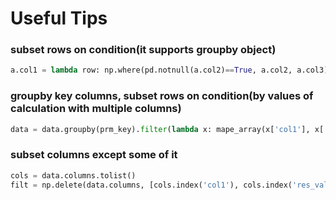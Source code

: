 # Useful Tips

### subset rows on condition(it supports groupby object)
```python
a.col1 = lambda row: np.where(pd.notnull(a.col2)==True, a.col2, a.col3)
```

### groupby key columns, subset rows on condition(by values of calculation with multiple columns)
```python
data = data.groupby(prm_key).filter(lambda x: mape_array(x['col1'], x['col2']) < 3)
```

### subset columns except some of it
```python
cols = data.columns.tolist()
filt = np.delete(data.columns, [cols.index('col1'), cols.index('res_val')]).tolist()

